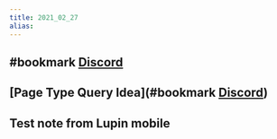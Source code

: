 ```yaml
---
title: 2021_02_27
alias: 
---
```


## #bookmark [Discord](https://discord.com/channels/725182569297215569/743670484863811649/813169029078188083)
## [Page Type Query Idea](#bookmark [Discord](https://discord.com/channels/725182569297215569/743670484863811649/813169029078188083))
## Test note from Lupin mobile

